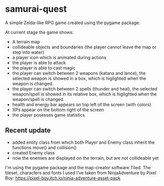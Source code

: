 # samurai-quest
A simple Zelda-like RPG game created using the pygame package.

At current stage the game shows:
- A terrain map
- collideable objects and boundaries (the player cannot leave the map or step into water)
- a player icon which is animated during actions
- the player is able to attack
- the player is able to cast magic
- the player can switch between 2 weapons (katana and lance), the selected weapon is showed in a box, which is higlighted when the weapon is changed.
- the player can switch between 2 spells (thunder and heal), the selected weapon/spell is showed in its relative box, which is higlighted when the weapon/spell is changed.
- health and energy bar appears on top left of the screen (with colors)
- XPs appear on the bottom right of the screen
- the player posesses game statistics

## Recent update
- added entity class from which both Player and Enemy class inherit the functions move() and collision()
- created Enemy class
- now the enemies are displayed on the terrain, but are not collideable yet

I'm using the pygame package and the map-creator software Tiled. The tileset, characters and fonts I used I've taken from NinjaAdventure by Pixel Boy: https://pixel-boy.itch.io/ninja-adventure-asset-pack